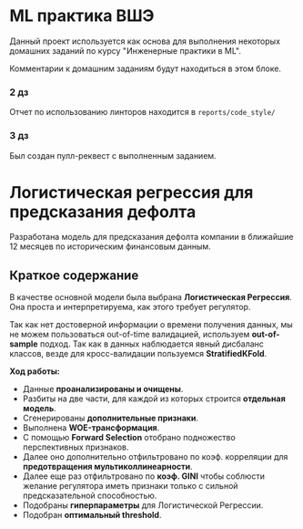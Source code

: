 # ML практика ВШЭ
Данный проект используется как основа для выполнения некоторых 
домашних заданий по курсу "Инженерные практики в ML".

Комментарии к домашним заданиям будут находиться в этом блоке.   

### 2 дз
Отчет по использованию линторов находится в `reports/code_style/`

### 3 дз
Был создан пулл-реквест с выполненным заданием. 


# Логистическая регрессия для предсказания дефолта
Разработана модель для предсказания дефолта компании 
в ближайшие 12 месяцев по историческим финансовым данным.

## Краткое содержание
В качестве основной модели была выбрана **Логистическая Регрессия**. Она проста и интерпретируема, как этого требует регулятор.

Так как нет достоверной информации о времени получения данных, мы не можем пользоваться out-of-time валидацией, используем **out-of-sample** подход. Так как в данных наблюдается явный дисбаланс классов, везде для кросс-валидации пользуемся **StratifiedKFold**. 



**Ход работы:**  
*   Данные **проанализированы и очищены**.  
*   Разбиты на две части, для каждой из которых строится **отдельная модель**. 
*   Сгенерированы **дополнительные признаки**.
*   Выполнена **WOE-трансформация**.  
*   С помощью **Forward Selection** отобрано подножество перспективных признаков.
*   Далее оно дополнительно отфильтровано по коэф. корреляции для **предотвращения мультиколлинеарности**.  
*   Далее еще раз отфильтровано по **коэф. GINI** чтобы соблюсти желание регулятора иметь признаки только с сильной предсказательной способностью. 
*   Подобраны **гиперпараметры** для Логистической Регрессии.
*   Подобран **оптимальный threshold**.
 
